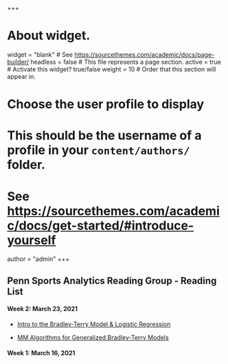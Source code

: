 +++
# About widget.
widget = "blank"  # See https://sourcethemes.com/academic/docs/page-builder/
headless = false  # This file represents a page section.
active = true  # Activate this widget? true/false
weight = 10  # Order that this section will appear in.

# Choose the user profile to display
# This should be the username of a profile in your `content/authors/` folder.
# See https://sourcethemes.com/academic/docs/get-started/#introduce-yourself
author = "admin"
+++

## Penn Sports Analytics Reading Group - Reading List

#### **Week 2: March 23, 2021**

* [Intro to the Bradley-Terry Model & Logistic Regression](/pdf/sports_analytics_2021s/2_Bradley_Terry/Brill.pdf)

* [MM Algorithms for Generalized Bradley-Terry Models](/pdf/sports_analytics_2021s/2_Bradley_Terry/Hunter.pdf)

#### **Week 1: March 16, 2021**





